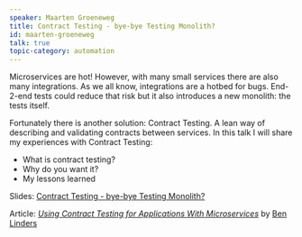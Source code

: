 ```yaml
---
speaker: Maarten Groeneweg
title: Contract Testing - bye-bye Testing Monolith?
id: maarten-groeneweg
talk: true
topic-category: automation
---
```

Microservices are hot! However, with many small services there are also many integrations. As we all know, integrations are a hotbed for bugs. End-2-end tests could reduce that risk but it also introduces a new monolith: the tests itself.

Fortunately there is another solution: Contract Testing. A lean way of describing and validating contracts between services. In this talk I will share my experiences with Contract Testing:

- What is contract testing?
- Why do you want it?
- My lessons learned

Slides: [Contract Testing - bye-bye Testing Monolith?](https://www.slideshare.net/MaartenGroeneweg/contract-testing-byebye-testing-monolith)

Article: *[Using Contract Testing for Applications With Microservices](https://www.infoq.com/news/2019/02/contract-testing-microservices)*  by [Ben Linders](https://twitter.com/BenLinders)
